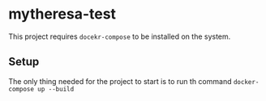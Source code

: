 # mytheresa-test

This project requires `docekr-compose` to be installed on the system.

## Setup
The only thing needed for the project to start is to run th command `docker-compose up --build`
